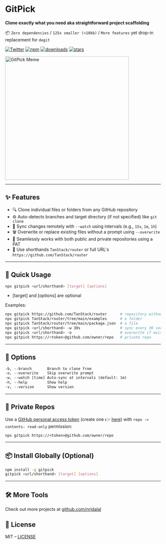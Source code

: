 # GitPick

**Clone exactly what you need aka straightforward project scaffolding**

📦 `Zero dependencies` / `125x smaller (<10kb)` / `More features` yet drop-in replacement for `degit`

[![Twitter](https://img.shields.io/twitter/follow/nrjdalal_com?label=%40nrjdalal_com)](https://twitter.com/nrjdalal_com)
[![npm](https://img.shields.io/npm/v/gitpick?color=red&logo=npm)](https://www.npmjs.com/package/gitpick)
[![downloads](https://img.shields.io/npm/dt/gitpick?color=red&logo=npm)](https://www.npmjs.com/package/gitpick)
[![stars](https://img.shields.io/github/stars/nrjdalal/gitpick?color=blue)](https://github.com/nrjdalal/gitpick)

<img width="400" alt="GitPick Meme" src="https://github.com/user-attachments/assets/180c3e5b-320c-48d7-aaf9-a7402e74c882" />

---

## ✨ Features

- 🔍 Clone individual files or folders from any GitHub repository
- ⚙️ Auto-detects branches and target directory (if not specified) like `git clone`
- 🔁 Sync changes remotely with `--watch` using intervals (e.g., `15s`, `1m`, `1h`)
- 🗑️ Overwrite or replace existing files without a prompt using `--overwrite`
- 🔐 Seamlessly works with both public and private repositories using a PAT
- 🧠 Use shorthands `TanStack/router` or full URL's `https://github.com/TanStack/router`

---

## 🚀 Quick Usage

```sh
npx gitpick <url/shorthand> [target] [options]
```

- [target] and [options] are optional

Examples:

```sh
npx gitpick https://github.com/TanStack/router      # repository without .git
npx gitpick TanStack/router/tree/main/examples      # a folder
npx gitpick TanStack/router/tree/main/package.json  # a file
npx gitpick <url/shorthand> -w 30s                  # sync every 30 seconds
npx gitpick <url/shorthand> -o                      # overwrite if exists
npx gitpick https://<token>@github.com/owner/repo   # private repo
```

---

## 🔧 Options

```txt
-b, --branch       Branch to clone from
-o, --overwrite    Skip overwrite prompt
-w, --watch [time] Auto-sync at intervals (default: 1m)
-h, --help         Show help
-v, --version      Show version
```

---

## 🔐 Private Repos

Use a [GitHub personal access token](https://docs.github.com/en/authentication/keeping-your-account-and-data-secure/managing-your-personal-access-tokens#about-personal-access-tokens) (create one 👉 [here](https://github.com/settings/personal-access-tokens/new)) with `repo -> contents: read-only` permission:

```
npx gitpick https://<token>@github.com/owner/repo
```

---

## 📦 Install Globally (Optional)

```sh
npm install -g gitpick
gitpick <url/shorthand> [target] [options]
```

---

## 🛠 More Tools

Check out more projects at [github.com/nrjdalal](https://github.com/nrjdalal)

## 📄 License

MIT – [LICENSE](LICENSE)
